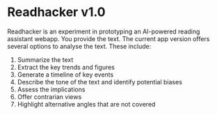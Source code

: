 # Readhacker v1.0

Readhacker is an experiment in prototyping an AI-powered reading assistant webapp.
You provide the text. The current app version offers several options to analyse the text.
These include:

1. Summarize the text
2. Extract the key trends and figures
3. Generate a timeline of key events
4. Describe the tone of the text and identify potential biases
5. Assess the implications
6. Offer contrarian views
7. Highlight alternative angles that are not covered
